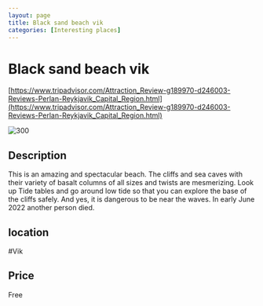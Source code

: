 ```yaml
--- 
layout: page
title: Black sand beach vik 
categories: [Interesting places] 
---
```

# Black sand beach vik
[https://www.tripadvisor.com/Attraction_Review-g189970-d246003-Reviews-Perlan-Reykjavik_Capital_Region.html](https://www.tripadvisor.com/Attraction_Review-g189970-d246003-Reviews-Perlan-Reykjavik_Capital_Region.html)

![300](https://dynamic-media-cdn.tripadvisor.com/media/photo-o/1b/ec/b3/bf/photo1jpg.jpg?w=1200&h=-1&s=1)

## Description
This is an amazing and spectacular beach. The cliffs and sea caves with their variety of basalt columns of all sizes and twists are mesmerizing. Look up Tide tables and go around low tide so that you can explore the base of the cliffs safely. And yes, it is dangerous to be near the waves. In early June 2022 another person died.

## location
#Vik

## Price
Free